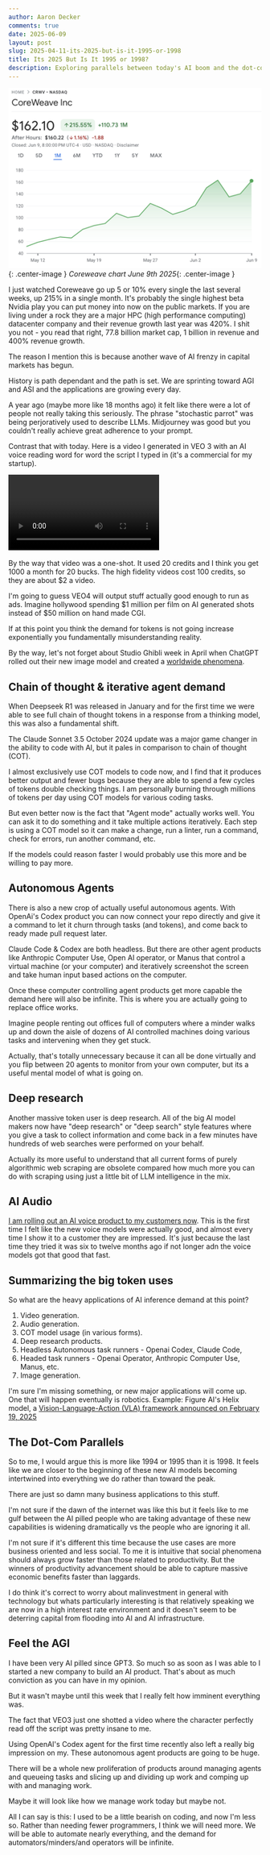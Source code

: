 ```yaml
---
author: Aaron Decker
comments: true
date: 2025-06-09
layout: post
slug: 2025-04-11-its-2025-but-is-it-1995-or-1998
title: Its 2025 But Is It 1995 or 1998?
description: Exploring parallels between today's AI boom and the dot-com era - are we in the early excitement phase or approaching a bubble burst?
---
```


![coreweave chart](/images/blog/charts/coreweave-june-9-2025.png){: .center-image }
_Coreweave chart June 9th 2025_{: .center-image }

I just watched Coreweave go up 5 or 10% every single the last several weeks, up 215% in a single month. It's probably the single highest beta Nvidia play you can put money into now on the public markets. If you are living under a rock they are a major HPC (high performance computing) datacenter company and their revenue growth last year was 420%. I shit you not - you read that right, 77.8 billion market cap, 1 billion in revenue and 400% revenue growth.


The reason I mention this is because another wave of AI frenzy in capital markets has begun.

History is path dependant and the path is set. We are sprinting toward AGI and ASI and the applications are growing every day.


A year ago (maybe more like 18 months ago) it felt like there were a lot of people not really taking this seriously. The phrase "stochastic parrot" was being perjoratively used to describe LLMs. Midjourney was good but you couldn't really achieve great adherence to your prompt. 

Contrast that with today. Here is a video I generated in VEO 3 with an AI voice reading word for word the script I typed in (it's a commercial for my startup).

![leadtruffle commercial in veo3](/images/blog/videos/leadtruffle_veo3_jun9_2025.mp4)

By the way that video was a one-shot. It used 20 credits and I think you get 1000 a month for 20 bucks. The high fidelity videos cost 100 credits, so they are about $2 a video. 

I'm going to guess VEO4 will output stuff actually good enough to run as ads. Imagine hollywood spending $1 million per film on AI generated shots instead of $50 million on hand made CGI. 

If at this point you think the demand for tokens is not going increase exponentially you fundamentally misunderstanding reality. 

By the way, let's not forget about Studio Ghibli week in April when ChatGPT rolled out their new image model and created a [worldwide phenomena](https://www.reuters.com/technology/artificial-intelligence/ghibli-effect-chatgpt-usage-hits-record-after-rollout-viral-feature-2025-04-01/). 


## Chain of thought & iterative agent demand

When Deepseek R1 was released in January and for the first time we were able to see full chain of thought tokens in a response from a thinking model, this was also a fundamental shift. 

The Claude Sonnet 3.5 October 2024 update was a major game changer in the ability to code with AI, but it pales in comparison to chain of thought (COT).

I almost exclusively use COT models to code now, and I find that it produces better output and fewer bugs because they are able to spend a few cycles of tokens double checking things. I am personally burning through millions of tokens per day using COT models for various coding tasks.

But even better now is the fact that "Agent mode" actually works well. You can ask it to do something and it take multiple actions iteratively. Each step is using a COT model so it can make a change, run a linter, run a command, check for errors, run another command, etc. 

If the models could reason faster I would probably use this more and be willing to pay more. 

## Autonomous Agents

There is also a new crop of actually useful autonomous agents. With OpenAi's Codex product you can now connect your repo directly and give it a command to let it churn through tasks (and tokens), and come back to ready made pull request later. 

Claude Code & Codex are both headless. But there are other agent products like Anthropic Computer Use, Open AI operator, or Manus that control a virtual machine (or your computer) and iteratively screenshot the screen and take human input based actions on the computer.

Once these computer controlling agent products get more capable the demand here will also be infinite. This is where you are actually going to replace office works.

Imagine people renting out offices full of computers where a minder walks up and down the aisle of dozens of AI controlled machines doing various tasks and intervening when they get stuck. 

Actually, that's totally unnecessary because it can all be done virtually and you flip between 20 agents to monitor from your own computer, but its a useful mental model of what is going on. 

## Deep research

Another massive token user is deep research. All of the big AI model makers now have "deep research" or "deep search" style features where you give a task to collect information and come back in a few minutes have hundreds of web searches were performed on your behalf. 

Actually its more useful to understand that all current forms of purely algorithmic web scraping are obsolete compared how much more you can do with scraping using just a little bit of LLM intelligence in the mix. 

## AI Audio

[I am rolling out an AI voice product to my customers now](https://www.leadtruffle.co). This is the first time I felt like the new voice models were actually good, and almost every time I show it to a customer they are  impressed. It's just because the last time they tried it was six to twelve months ago if not longer adn the voice models got that good that fast. 


## Summarizing the big token uses

So what are the heavy applications of AI inference demand at this point?

1. Video generation.
2. Audio generation.
3. COT model usage (in various forms).
4. Deep research products.
5. Headless Autonomous task runners - Openai Codex, Claude Code, 
6. Headed task runners - Openai Operator, Anthropic Computer Use, Manus, etc.
7. Image generation.

I'm sure I'm missing something, or new major applications will come up. One that will happen eventually is robotics. Example: Figure AI's Helix model, a [Vision-Language-Action (VLA) framework announced on February 19, 2025](https://techcrunch.com/2025/02/20/figures-humanoid-robot-takes-voice-orders-to-help-around-the-house/)


## The Dot-Com Parallels

So to me, I would argue this is more like 1994 or 1995 than it is 1998. It feels like we are closer to the beginning of these new AI models becoming intertwined into everything we do rather than toward the peak. 

There are just so damn many business applications to this stuff. 

I'm not sure if the dawn of the internet was like this but it feels like to me gulf between the AI pilled people who are taking advantage of these new capabilities is widening dramatically vs the people who are ignoring it all. 

I'm not sure if it's different this time because the use cases are more business oriented and less social. To me it is intuitive that social phenomena should always grow faster than those related to productivity. But the winners of productivity advancement should be able to capture massive economic benefits faster than laggards.

I do think it's correct to worry about malinvestment in general with technology but whats particularly interesting is that relatively speaking we are now in a high interest rate environment and it doesn't seem to be deterring capital from flooding into AI and AI infrastructure. 


## Feel the AGI

I have been very AI pilled since GPT3. So much so as soon as I was able to I started a new company to build an AI product. That's about as much conviction as you can have in my opinion. 

But it wasn't maybe until this week that I really felt how imminent everything was. 

The fact that VEO3 just one shotted a video where the character perfectly read off the script was pretty insane to me. 

Using OpenAI's Codex agent for the first time recently also left a really big impression on my. These autonomous agent products are going to be huge. 

There will be a whole new proliferation of products around managing agents and queueing tasks and slicing up and dividing up work and comping up with and managing work.

Maybe it will look like how we manage work today but maybe not. 

All I can say is this: I used to be a little bearish on coding, and now I'm less so. Rather than needing fewer programmers, I think we will need more. We will be able to automate nearly everything, and the demand for automators/minders/and operators will be infinite. 